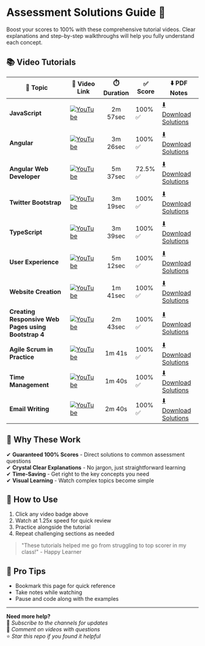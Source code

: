 # Assessment Solutions Guide 🚀

Boost your scores to 100% with these comprehensive tutorial videos. Clear explanations and step-by-step walkthroughs will help you fully understand each concept.

## 📚 Video Tutorials

| 📌 Topic                             | 🔗 Video Link                                                                 | ⏱️ Duration         | ✅ Score | ⬇️ PDF Notes |
|-------------------------------------|------------------------------------------------------------------------------|----------------------|----------|--------------|
| **JavaScript**                | [![YouTube](https://img.shields.io/badge/YouTube-Watch-red)](https://youtu.be/qIhsQiETTw0)         | <p align="center">2m 57sec</p> | 100% ✅  | [⬇️ Download Solutions](https://drive.google.com/file/d/1pE9hy4LD-Vedgy99X9zNR9QOpXEk01Lq/view?usp=drive_link) |
| **Angular**                | [![YouTube](https://img.shields.io/badge/YouTube-Watch-red)](https://youtu.be/vckc8c24p_E?si=aivJFUKwilNDt-Om)         | <p align="center">3m 26sec</p> | 100% ✅  | [⬇️ Download Solutions](https://drive.google.com/file/d/1pE9hy4LD-Vedgy99X9zNR9QOpXEk01Lq/view?usp=drive_link) |
| **Angular Web Developer**                | [![YouTube](https://img.shields.io/badge/YouTube-Watch-red)](https://youtu.be/Oy2HWnEP-zs?si=Vekh9DOoI52wZuWp)         | <p align="center">5m 37sec</p> | 72.5% ✅  | [⬇️ Download Solutions](https://drive.google.com/file/d/1pE9hy4LD-Vedgy99X9zNR9QOpXEk01Lq/view?usp=drive_link) |
| **Twitter Bootstrap**                | [![YouTube](https://img.shields.io/badge/YouTube-Watch-red)](https://youtu.be/jk6vzNhhnVw)         | <p align="center">3m 19sec</p> | 100% ✅  | [⬇️ Download Solutions](https://drive.google.com/file/d/1pE9hy4LD-Vedgy99X9zNR9QOpXEk01Lq/view?usp=drive_link) |
| **TypeScript**                | [![YouTube](https://img.shields.io/badge/YouTube-Watch-red)](https://youtu.be/UYEf7yNHYJY)         | <p align="center">3m 39sec</p> | 100% ✅  | [⬇️ Download Solutions](https://drive.google.com/file/d/1pE9hy4LD-Vedgy99X9zNR9QOpXEk01Lq/view?usp=drive_link) |
| **User Experience**                | [![YouTube](https://img.shields.io/badge/YouTube-Watch-red)](https://youtu.be/fwT2_qU942I)         | <p align="center">5m 12sec</p> | 100% ✅  | [⬇️ Download Solutions](https://drive.google.com/file/d/1pE9hy4LD-Vedgy99X9zNR9QOpXEk01Lq/view?usp=drive_link) |
| **Website Creation**                | [![YouTube](https://img.shields.io/badge/YouTube-Watch-red)](https://youtu.be/b4h8bNmFntA)         | <p align="center">1m 41sec</p> | 100% ✅  | [⬇️ Download Solutions](https://drive.google.com/file/d/1pE9hy4LD-Vedgy99X9zNR9QOpXEk01Lq/view?usp=drive_link) |
| **Creating Responsive Web Pages using Bootstrap 4**                | [![YouTube](https://img.shields.io/badge/YouTube-Watch-red)](https://youtu.be/GKQIhKAnqGk)         | <p align="center">2m 43sec</p> | 100% ✅  | [⬇️ Download Solutions](https://drive.google.com/file/d/1pE9hy4LD-Vedgy99X9zNR9QOpXEk01Lq/view?usp=drive_link) |
| **Agile Scrum in Practice**          | [![YouTube](https://img.shields.io/badge/YouTube-Watch-red)](https://youtu.be/32t1jqEgD80)         | <p align="center">1m 41s</p> | 100% ✅  | [⬇️ Download Solutions](https://drive.google.com/file/d/1K2f-Z70Gl1ug-ZJaJbV2uPY1wRkVHFIt/view?usp=drive_link) |
| **Time Management**                  | [![YouTube](https://img.shields.io/badge/YouTube-Watch-red)](https://youtu.be/tqxOT7nV5qk?si=UZbh95XpH4Fg4vCp) | <p align="center">1m 40s</p> | 100% ✅  | [⬇️ Download Solutions](https://drive.google.com/file/d/1rwQi96Mipgpz-S_lyF4WpKkd1yeLBCFp/view?usp=drive_link) |
| **Email Writing**                    | [![YouTube](https://img.shields.io/badge/YouTube-Watch-red)](https://youtu.be/E94-uTcNfCM)         | <p align="center">2m 40s</p> | 100% ✅  | [⬇️ Download Solutions](https://drive.google.com/file/d/18_XVxNSXfTK9B64GzqJL3yfPluNtFBHM/view?usp=drive_link) |

## 💯 Why These Work

✔ **Guaranteed 100% Scores** - Direct solutions to common assessment questions  
✔ **Crystal Clear Explanations** - No jargon, just straightforward learning  
✔ **Time-Saving** - Get right to the key concepts you need  
✔ **Visual Learning** - Watch complex topics become simple  

## 🎯 How to Use
1. Click any video badge above
2. Watch at 1.25x speed for quick review
3. Practice alongside the tutorial
4. Repeat challenging sections as needed

> "These tutorials helped me go from struggling to top scorer in my class!" - Happy Learner

## 📌 Pro Tips
- Bookmark this page for quick reference
- Take notes while watching
- Pause and code along with the examples

---

**Need more help?**  
🔔 *Subscribe to the channels for updates*  
💬 *Comment on videos with questions*  
⭐ *Star this repo if you found it helpful*

